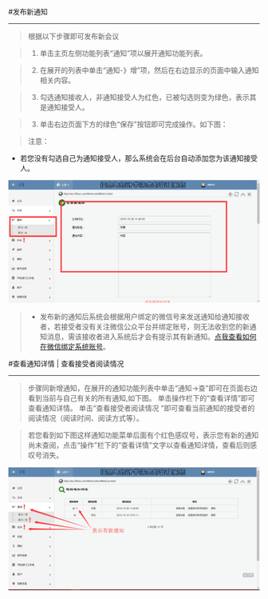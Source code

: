 #发布新通知

----


> 根据以下步骤即可发布新会议

> 1. 单击主页左侧功能列表“通知”项以展开通知功能列表。

> 2. 在展开的列表中单击“通知-》增”项，然后在右边显示的页面中输入通知相关内容。

>3.    勾选通知接收人，非通知接受人为红色，已被勾选则变为绿色，表示其是通知接受人。

> 3. 单击右边页面下方的绿色“保存”按钮即可完成操作。如下图：

><w>注意：   
 -    <w>若您没有勾选自己为通知接受人，那么系统会在后台自动添加您为该通知接受人。


![](/assets/chapter1/notice/QQ截图20161026114037.png)

>-    发布新的通知后系统会根据用户绑定的微信号来发送通知给通知接收者，若接受者没有关注微信公众平台并绑定账号，则无法收到您的新通知消息，需该接收者进入系统后才会有提示其有新通知。[点我查看如何在微信绑定系统账号](/weixin/如何绑定系统账号.md)。







#查看通知详情 | 查看接受者阅读情况

----

>步骤同新增通知，在展开的通知功能列表中单击“通知->查”即可在页面右边看到当前与自己有关的所有通知,如下图。
>单击操作栏下的“查看详情”即可查看通知详情。
>单击“查看接受者阅读情况 ”即可查看当前通知的接受者的阅读情况（阅读时间、阅读方式等）。 


>若您看到如下图这样通知功能菜单后面有个红色感叹号，表示您有新的通知尚未查阅，点击“操作”栏下的“查看详情”文字以查看通知详情，查看后则感叹号消失。


![](/assets/chapter1/notice/cha.png)
